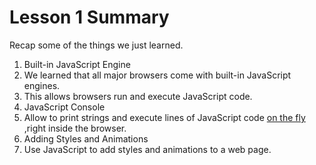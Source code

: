 # Lesson 1 Summary

Recap some of the things we just learned.

1. Built-in JavaScript Engine
 1. We learned that all major browsers come with built-in JavaScript engines. 
 2. This allows browsers run and execute JavaScript code. 
2. JavaScript Console
 1. Allow to print strings and execute lines of JavaScript code [on the fly](https://coyanlee.blogspot.tw/2012/04/on-fly-meaning.html) ,right inside the browser.
3. Adding Styles and Animations
 1.  Use JavaScript to add styles and animations to a web page.